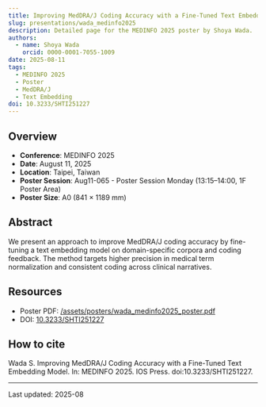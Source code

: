 ```yaml
---
title: Improving MedDRA/J Coding Accuracy with a Fine-Tuned Text Embedding Model
slug: presentations/wada_medinfo2025
description: Detailed page for the MEDINFO 2025 poster by Shoya Wada.
authors:
  - name: Shoya Wada
    orcid: 0000-0001-7055-1009
date: 2025-08-11
tags:
  - MEDINFO 2025
  - Poster
  - MedDRA/J
  - Text Embedding
doi: 10.3233/SHTI251227
---
```


## Overview

- **Conference**: MEDINFO 2025
- **Date**: August 11, 2025
- **Location**: Taipei, Taiwan
- **Poster Session**: Aug11-065 - Poster Session Monday (13:15–14:00, 1F Poster Area)
- **Poster Size**: A0 (841 × 1189 mm)

## Abstract

We present an approach to improve MedDRA/J coding accuracy by fine-tuning a text embedding model on domain-specific corpora and coding feedback. The method targets higher precision in medical term normalization and consistent coding across clinical narratives.

## Resources

- Poster PDF: [/assets/posters/wada_medinfo2025_poster.pdf](/assets/posters/wada_medinfo2025_poster.pdf)
- DOI: [10.3233/SHTI251227](https://doi.org/10.3233/SHTI251227)

## How to cite

Wada S. Improving MedDRA/J Coding Accuracy with a Fine-Tuned Text Embedding Model. In: MEDINFO 2025. IOS Press. doi:10.3233/SHTI251227.

---

Last updated: 2025-08


